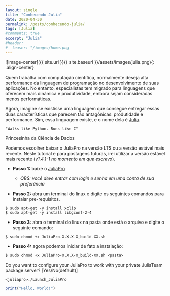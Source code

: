 ```yaml
---
layout: single
title: "Conhecendo Julia"
date: 2020-04-30
permalink: /posts/conhecendo-julia/
tags: [Julia]
#comments: true
excerpt: "Julia"
#header:
#  teaser: "/images/home.png
---
```


![image-center]({{ site.url }}{{ site.baseurl }}/assets/images/julia.png){: .align-center}

<p style='text-align: justify;'> 

Quem trabalha com computação científica, normalmente deseja alta performance da linguagem de programação no desenvolvimento de suas aplicações. No entanto, especialistas tem migrado para linguagens que oferecem mais dinâmica e produtividade, embora sejam consideradas menos performáticas.</p>

<p style='text-align: justify;'> 

Agora, imagine se existisse uma linguagem que consegue entregar essas duas características que parecem tão antagônicas: produtidade e performance. Sim, essa linguagem existe, e o nome dela é <a href="https://julialang.org/" target="_blank">Julia</a>.</p>

```
"Walks like Python. Runs like C"
```

Princesinha da Ciência de Dados

Podemos escolher baixar o JuliaPro na versão LTS ou a versão estável mais recente. Neste tutorial e para postagens futuras, irei utilizar a versão estável mais recente (*v1.4.1-1 no momento em que escrevo*).



- **Passo 1:** baixe o <a href="https://juliacomputing.com/products/juliapro" target="_blank">JuliaPro</a>
  - *OBS: você deve entrar com login e senha em uma conta de sua preferência*

- **Passo 2:** abra um terminal do linux e digite os seguintes comandos para instalar pre-requisitos.

 ```
 $ sudo apt-get -y install xclip
 $ sudo apt-get -y install libgconf-2-4
 ```

- **Passo 3:** abra o terminal do linux na pasta onde está o arquivo e digite o seguinte comando:

 ```
 $ sudo chmod +x JuliaPro-X.X.X-X_build-XX.sh
 ```
 - **Passo 4:** agora podemos iniciar de fato a instalação:

 ```
 $ sudo chmod +x JuliaPro-X.X.X-X_build-XX.sh <pasta>
 ```
 Do you want to configure your JuliaPro to work with your private JuliaTeam package server? [Yes/No(default)]

 ```
 <juliapro>./Launch_JuliaPro
 ```


 ```julia
 print("Hello, World!")
 ```